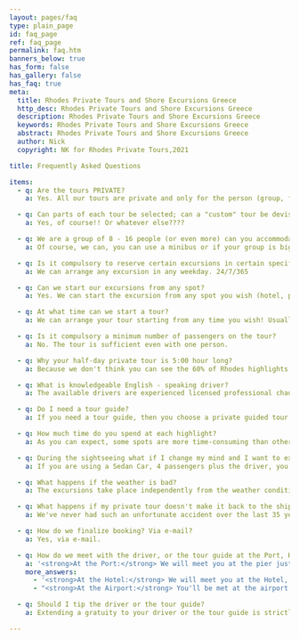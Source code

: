 ```yaml
---
layout: pages/faq
type: plain_page
id: faq_page
ref: faq_page
permalink: faq.htm
banners_below: true
has_form: false
has_gallery: false
has_faq: true
meta:
  title: Rhodes Private Tours and Shore Excursions Greece
  http_desc: Rhodes Private Tours and Shore Excursions Greece
  description: Rhodes Private Tours and Shore Excursions Greece
  keywords: Rhodes Private Tours and Shore Excursions Greece
  abstract: Rhodes Private Tours and Shore Excursions Greece
  author: Nick
  copyright: NK for Rhodes Private Tours,2021

title: Frequently Asked Questions

items:
  - q: Are the tours PRIVATE?
    a: Yes. All our tours are private and only for the person (group, family, couple or individual) who booked the service.

  - q: Can parts of each tour be selected; can a "custom" tour be devised to meet our time constraints, ambition and interests?
    a: Yes, of course!! Or whatever else????

  - q: We are a group of 8 - 16 people (or even more) can you accommodate us?
    a: Of course, we can, you can use a minibus or if your group is big you can use a coach.<br>Alternatively, you can use 4 or even more cars following each other, and run the tour parallel. They have the same itinerary and stop at the same places at the same time. By this way except the fun you have on the way, by following each other, you have also the maximum of flexibility, some people want to end the tour at the hotel / port / airport, while some other need to end the tour in the Old Town for independent browsing, or some other people from the same group can extend the tour for lunch, shopping, swimming etc...

  - q: Is it compulsory to reserve certain excursions in certain specific days?
    a: We can arrange any excursion in any weekday. 24/7/365

  - q: Can we start our excursions from any spot?
    a: Yes. We can start the excursion from any spot you wish (hotel, port, airport)! You will choose the place!

  - q: At what time can we start a tour?
    a: We can arrange your tour starting from any time you wish! Usually we start at 8:30am or when you are ready.

  - q: Is it compulsory a minimum number of passengers on the tour?
    a: No. The tour is sufficient even with one person.

  - q: Why your half-day private tour is 5:00 hour long?
    a: Because we don't think you can see the 60% of Rhodes highlights in two or three hours. This means you get more personal attention from your driver (or your tour guide), who doesn't have to drive fast to cover the Km / Miles and he doesn't have to "skip" sites to save time. You are really enjoying a comfortable and safe tour experience.

  - q: What is knowledgeable English - speaking driver?
    a: The available drivers are experienced licensed professional chauffeurs. They speak English, are educated gentlemen, converse well and have a great knowledge of the island. According to the Greek law the drivers are not allowed to accompany walking clients at archaeological sites. They will give you enough time to visit each site. Also, they can come out of the car and follow you at the landmarks and help you with your pictures, restaurants...

  - q: Do I need a tour guide?
    a: If you need a tour guide, then you choose a private guided tour and you’ll have a tour guide with you on every step of your way

  - q: How much time do you spend at each highlight?
    a: As you can expect, some spots are more time-consuming than others. With this in mind, there is no set time for each highlight. You will have plenty of time to take photos of the landmarks and we watch how the tour progresses at each landmark and adjust the tour accordingly.

  - q: During the sightseeing what if I change my mind and I want to extend the tour?
    a: If you are using a Sedan Car, 4 passengers plus the driver, you can extend the tour as long as you wish (No extension for private guided tours with tour guides / minibuses and coaches).

  - q: What happens if the weather is bad?
    a: The excursions take place independently from the weather conditions. Consider also that the climate here is a typical Mediterranean climate, with more than 300 days per year sunshine. Anyway, no visit can be cancelled at the last moment.

  - q: What happens if my private tour doesn't make it back to the ship/plane on time? And how do you manage the problem?
    a: We've never had such an unfortunate accident over the last 35 years we've been offering private tours.<br>We are extremely cautious and responsible drivers, and our fleet is always a high standard. We always allow sufficient time for the return trip. However even if the "unthinkable" event, broken car, damage, does occur. That will by no means an impact the private tour since we will replace the damaged vehicle in a mater of 10 - 20min wherever that be!<br><strong>How is that possible?</strong> We corporate with the largest transfer companies on the island. Just a call and there will be NO PROBLEM whatsoever! You will be driven safely back to your ship/plane for departure

  - q: How do we finalize booking? Via e-mail?
    a: Yes, via e-mail.

  - q: How do we meet with the driver, or the tour guide at the Port, Hotel, Airport?
    a: '<strong>At the Port:</strong> We will meet you at the pier just out of your ship, usually beside the tour buses of your cruise line, with a sign on the vehicle showing your name. Rhodes is a dock port (All passengers disembark right at the pier, no tender boats or cable cars) so it’s easy to disembark.'
    more_answers:
      - '<strong>At the Hotel:</strong> We will meet you at the Hotel, just out of the lobby with the sign on the vehicle showing your name.'
      - "<strong>At the Airport:</strong> You'll be met at the airport upon arrival of aircraft as you specified. After collecting your luggage and clearing customs, you'll be routed to the public lounge where throngs of people wait for passengers to come out. Many people will be holding signs and also your driver will be there posting your name. That's how you identify your driver.<br>Normally it takes about 25 minutes from the time when the plane lands until you actually get to the public lounge. If you see that it will take longer, for example if your luggage is lost or simply takes it a long time to come out, please call us from on the phone or ask the custom officer to let you come out for a second to tell your driver you'll be late."

  - q: Should I tip the driver or the tour guide?
    a: Extending a gratuity to your driver or the tour guide is strictly optional.

---
```

